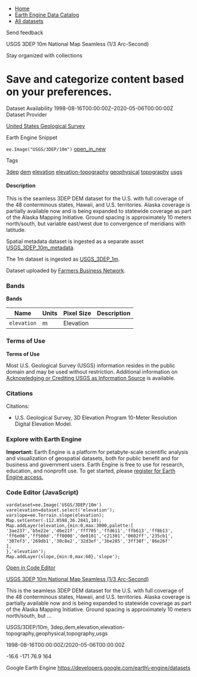 



* [Home](https://developers.google.com/)
* [Earth Engine Data Catalog](https://developers.google.com/earth-engine/datasets)
* [All datasets](https://developers.google.com/earth-engine/datasets/catalog)





 
 
 Send feedback
 
 

USGS 3DEP 10m National Map Seamless (1/3 Arc\-Second)


 
 Stay organized with collections
 

 
 Save and categorize content based on your preferences.
=======================================================================================================================================================








Dataset Availability
1998\-08\-16T00:00:00Z–2020\-05\-06T00:00:00Z
Dataset Provider


[United States Geological Survey](https://www.usgs.gov/core-science-systems/ngp/3dep/about-3dep-products-services)



Earth Engine Snippet


`ee.Image("USGS/3DEP/10m")` 
[open\_in\_new](https://code.earthengine.google.com/?scriptPath=Examples:Datasets/USGS/USGS_3DEP_10m)





Tags


[3dep](/earth-engine/datasets/tags/3dep)
[dem](/earth-engine/datasets/tags/dem)
[elevation](/earth-engine/datasets/tags/elevation)
[elevation\-topography](/earth-engine/datasets/tags/elevation-topography)
[geophysical](/earth-engine/datasets/tags/geophysical)
[topography](/earth-engine/datasets/tags/topography)
[usgs](/earth-engine/datasets/tags/usgs)








#### Description



This is the seamless 3DEP DEM dataset for the U.S.
with full coverage of the 48 conterminous states, Hawaii, and
U.S. territories. Alaska coverage is partially available now and is being
expanded to statewide coverage as part of the Alaska Mapping Initiative.
Ground spacing is approximately 10 meters north/south, but variable
east/west due to convergence of meridians with latitude.


Spatial metadata dataset is ingested as a separate asset
[USGS\_3DEP\_10m\_metadata](/earth-engine/datasets/catalog/USGS_3DEP_10m_metadata).


The 1m dataset is ingested
as [USGS\_3DEP\_1m](/earth-engine/datasets/catalog/USGS_3DEP_1m).


Dataset uploaded by [Farmers Business Network](https://fbn.com).





### Bands


**Bands**




| Name | Units | Pixel Size | Description |
| --- | --- | --- | --- |
| `elevation` | m | Elevation |




### Terms of Use


**Terms of Use**


Most U.S. Geological Survey (USGS) information resides
in the public domain and may be used without restriction. Additional
information on [Acknowledging or Crediting USGS as Information
Source](https://www.usgs.gov/information-policies-and-instructions/crediting-usgs)
is available.




### Citations



Citations:
* U.S. Geological Survey, 3D Elevation Program 10\-Meter Resolution Digital Elevation Model.





### Explore with Earth Engine


**Important:** 
 Earth Engine is a platform for petabyte\-scale scientific analysis and visualization of
 geospatial datasets, both for public benefit and for business and government users.
 Earth Engine is free to use for research, education, and nonprofit use. To get started, please
 [register for Earth Engine access.](https://console.cloud.google.com/earth-engine)



### Code Editor (JavaScript)



```
vardataset=ee.Image('USGS/3DEP/10m')
varelevation=dataset.select('elevation');
varslope=ee.Terrain.slope(elevation);
Map.setCenter(-112.8598,36.2841,10);
Map.addLayer(elevation,{min:0,max:3000,palette:[
'3ae237','b5e22e','d6e21f','fff705','ffd611','ffb613','ff8b13',
'ff6e08','ff500d','ff0000','de0101','c21301','0602ff','235cb1',
'307ef3','269db1','30c8e2','32d3ef','3be285','3ff38f','86e26f'
],
},'elevation');
Map.addLayer(slope,{min:0,max:60},'slope');
```



[Open in Code Editor](https://code.earthengine.google.com/?scriptPath=Examples:Datasets/USGS/USGS_3DEP_10m)


[USGS 3DEP 10m National Map Seamless (1/3 Arc\-Second)](/earth-engine/datasets/catalog/USGS_3DEP_10m)

This is the seamless 3DEP DEM dataset for the U.S. with full coverage of the 48 conterminous states, Hawaii, and U.S. territories. Alaska coverage is partially available now and is being expanded to statewide coverage as part of the Alaska Mapping Initiative. Ground spacing is approximately 10 meters north/south, but …

 USGS/3DEP/10m,
 3dep,dem,elevation,elevation\-topography,geophysical,topography,usgs

1998\-08\-16T00:00:00Z/2020\-05\-06T00:00:00Z



 \-16\.6 \-171 76\.9 164
 



Google Earth Engine
https://developers.google.com/earth\-engine/datasets








